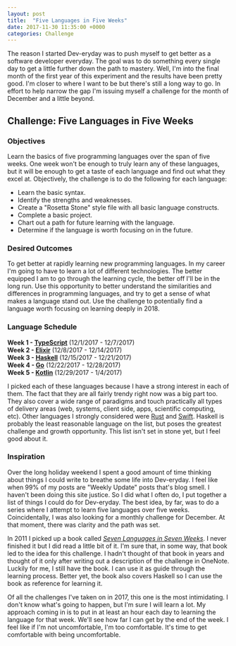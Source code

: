 ```yaml
---
layout: post
title:  "Five Languages in Five Weeks"
date: 2017-11-30 11:35:00 +0000
categories: Challenge
---
```


The reason I started Dev-eryday was to push myself to get better as a software developer everyday. The goal was to do something every single day to get a little further down the path to mastery. Well, I'm into the final month of the first year of this experiment and the results have been pretty good. I'm closer to where I want to be but there's still a long way to go. In effort to help narrow the gap I'm issuing myself a challenge for the month of December and a little beyond. 

## Challenge: Five Languages in Five Weeks

### Objectives
Learn the basics of five programming languages over the span of five weeks. One week won't be enough to truly learn any of these languages, but it will be enough to get a taste of each language and find out what they excel at. Objectively, the challenge is to do the following for each language: 
- Learn the basic syntax. 
- Identify the strengths and weaknesses.
- Create a "Rosetta Stone" style file with all basic language constructs.
- Complete a basic project.
- Chart out a path for future learning with the language.
- Determine if the language is worth focusing on in the future.

### Desired Outcomes
To get better at rapidly learning new programming languages. In my career I'm going to have to learn a lot of different technologies. The better equipped I am to go through the learning cycle, the better off I'll be in the long run. Use this opportunity to better understand the similarities and differences in programming languages, and try to get a sense of what makes a language stand out. Use the challenge to potentially find a language worth focusing on learning deeply in 2018.

### Language Schedule
**Week 1 - [TypeScript][ts]** (12/1/2017 - 12/7/2017)  
**Week 2 - [Elixir][el]** (12/8/2017 - 12/14/2017)  
**Week 3 - [Haskell][hl]** (12/15/2017 - 12/21/2017)  
**Week 4 - [Go][gol]** (12/22/2017 - 12/28/2017)  
**Week 5 - [Kotlin][kl]** (12/29/2017 - 1/4/2017)  

I picked each of these languages because I have a strong interest in each of them. The fact that they are all fairly trendy right now was a big part too. They also cover a wide range of paradigms and touch practically all types of delivery areas (web, systems, client side, apps, scientific computing, etc). Other languages I strongly considered were [Rust][ru] and [Swift][sft]. Haskell is probably the least reasonable language on the list, but poses the greatest challenge and growth opportunity. This list isn't set in stone yet, but I feel good about it.

### Inspiration
Over the long holiday weekend I spent a good amount of time thinking about things I could write to breathe some life into Dev-eryday. I feel like when 99% of my posts are "Weekly Update" posts that's blog smell. I haven't been doing this site justice. So I did what I often do, I put together a list of things I could do for Dev-eryday. The best idea, by far, was to do a series where I attempt to learn five languages over five weeks. Coincidentally, I was also looking for a monthly challenge for December. At that moment, there was clarity and the path was set.

In 2011 I picked up a book called *[Seven Languages in Seven Weeks][svn]*. I never finished it but I did read a little bit of it. I'm sure that, in some way, that book led to the idea for this challenge. I hadn't thought of that book in years and thought of it only after writing out a description of the challenge in OneNote. Luckily for me, I still have the book. I can use it as guide through the learning process. Better yet, the book also covers Haskell so I can use the book as reference for learning it.

Of all the challenges I've taken on in 2017, this one is the most intimidating. I don't know what's going to happen, but I'm sure I will learn a lot. My approach coming in is to put in at least an hour each day to learning the language for that week. We'll see how far I can get by the end of the week. I feel like if I'm not uncomfortable, I'm too comfortable. It's time to get comfortable with being uncomfortable.

[ts]: https://www.typescriptlang.org/
[el]: http://elixir-lang.github.io/
[hl]: https://www.haskell.org/
[gol]: https://golang.org/
[kl]: https://kotlinlang.org/
[ru]: https://www.rust-lang.org/en-US/
[sft]: https://developer.apple.com/swift/
[svn]: https://www.amazon.com/Seven-Languages-Weeks-Programming-Programmers/dp/193435659X/